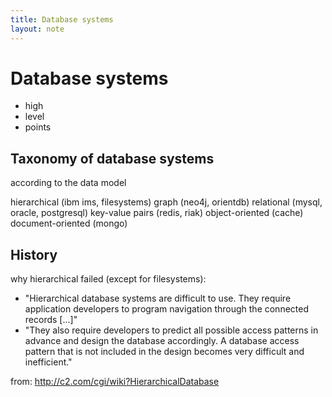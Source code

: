 ```yaml
---
title: Database systems
layout: note
---
```


# Database systems

- high
- level
- points

## Taxonomy of database systems

according to the data model

hierarchical (ibm ims, filesystems)
graph (neo4j, orientdb)
relational (mysql, oracle, postgresql)
key-value pairs (redis, riak)
object-oriented (cache)
document-oriented (mongo)

## History

why hierarchical failed (except for filesystems):

- "Hierarchical database systems are difficult to use. They require application developers to program navigation through the connected records [...]"
- "They also require developers to predict all possible access patterns in advance and design the database accordingly. A database access pattern that is not included in the design becomes very difficult and inefficient."

from: http://c2.com/cgi/wiki?HierarchicalDatabase
